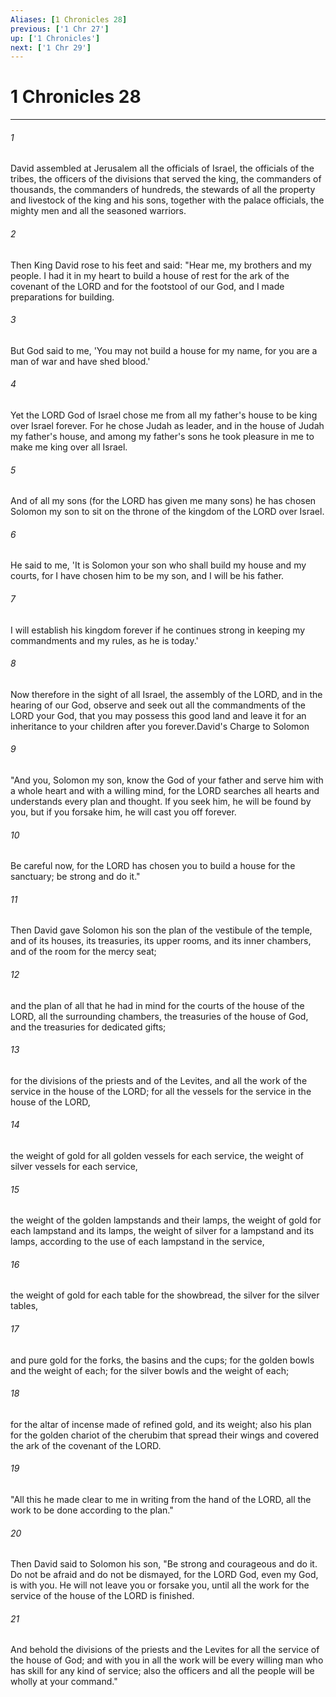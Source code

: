 ```yaml
---
Aliases: [1 Chronicles 28]
previous: ['1 Chr 27']
up: ['1 Chronicles']
next: ['1 Chr 29']
---
```

# 1 Chronicles 28

***

 

###### 1 
David assembled at Jerusalem all the officials of Israel, the officials of the tribes, the officers of the divisions that served the king, the commanders of thousands, the commanders of hundreds, the stewards of all the property and livestock of the king and his sons, together with the palace officials, the mighty men and all the seasoned warriors. 
 

###### 2 
Then King David rose to his feet and said: "Hear me, my brothers and my people. I had it in my heart to build a house of rest for the ark of the covenant of the LORD and for the footstool of our God, and I made preparations for building. 
 

###### 3 
But God said to me, 'You may not build a house for my name, for you are a man of war and have shed blood.' 
 

###### 4 
Yet the LORD God of Israel chose me from all my father's house to be king over Israel forever. For he chose Judah as leader, and in the house of Judah my father's house, and among my father's sons he took pleasure in me to make me king over all Israel. 
 

###### 5 
And of all my sons (for the LORD has given me many sons) he has chosen Solomon my son to sit on the throne of the kingdom of the LORD over Israel. 
 

###### 6 
He said to me, 'It is Solomon your son who shall build my house and my courts, for I have chosen him to be my son, and I will be his father. 
 

###### 7 
I will establish his kingdom forever if he continues strong in keeping my commandments and my rules, as he is today.' 
 

###### 8 
Now therefore in the sight of all Israel, the assembly of the LORD, and in the hearing of our God, observe and seek out all the commandments of the LORD your God, that you may possess this good land and leave it for an inheritance to your children after you forever.David's Charge to Solomon
 
 

###### 9 
"And you, Solomon my son, know the God of your father and serve him with a whole heart and with a willing mind, for the LORD searches all hearts and understands every plan and thought. If you seek him, he will be found by you, but if you forsake him, he will cast you off forever. 
 

###### 10 
Be careful now, for the LORD has chosen you to build a house for the sanctuary; be strong and do it."
 
 

###### 11 
Then David gave Solomon his son the plan of the vestibule of the temple, and of its houses, its treasuries, its upper rooms, and its inner chambers, and of the room for the mercy seat; 
 

###### 12 
and the plan of all that he had in mind for the courts of the house of the LORD, all the surrounding chambers, the treasuries of the house of God, and the treasuries for dedicated gifts; 
 

###### 13 
for the divisions of the priests and of the Levites, and all the work of the service in the house of the LORD; for all the vessels for the service in the house of the LORD, 
 

###### 14 
the weight of gold for all golden vessels for each service, the weight of silver vessels for each service, 
 

###### 15 
the weight of the golden lampstands and their lamps, the weight of gold for each lampstand and its lamps, the weight of silver for a lampstand and its lamps, according to the use of each lampstand in the service, 
 

###### 16 
the weight of gold for each table for the showbread, the silver for the silver tables, 
 

###### 17 
and pure gold for the forks, the basins and the cups; for the golden bowls and the weight of each; for the silver bowls and the weight of each; 
 

###### 18 
for the altar of incense made of refined gold, and its weight; also his plan for the golden chariot of the cherubim that spread their wings and covered the ark of the covenant of the LORD. 
 

###### 19 
"All this he made clear to me in writing from the hand of the LORD, all the work to be done according to the plan."
 
 

###### 20 
Then David said to Solomon his son, "Be strong and courageous and do it. Do not be afraid and do not be dismayed, for the LORD God, even my God, is with you. He will not leave you or forsake you, until all the work for the service of the house of the LORD is finished. 
 

###### 21 
And behold the divisions of the priests and the Levites for all the service of the house of God; and with you in all the work will be every willing man who has skill for any kind of service; also the officers and all the people will be wholly at your command."
 
